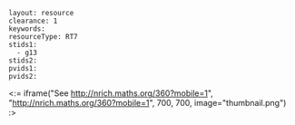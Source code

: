 ````
layout: resource
clearance: 1
keywords:
resourceType: RT7
stids1: 
  - g13
stids2:
pvids1:
pvids2:

````

<:= iframe("See http://nrich.maths.org/360?mobile=1", "http://nrich.maths.org/360?mobile=1", 700, 700, image="thumbnail.png") :>